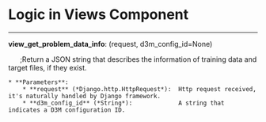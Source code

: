 Logic in Views Component
========================

---

**view_get_problem_data_info**: (request, d3m_config_id=None)

&nbsp;&nbsp;&nbsp;&nbsp;&nbsp;&nbsp;;Return a JSON string that describes the information of training data and target files, if they exist.

    * **Parameters**:
        * **request** (*Django.http.HttpRequest*):  Http request received, it's naturally handled by Django framework.
        * **d3m_config_id** (*String*):             A string that indicates a D3M configuration ID.